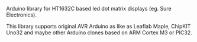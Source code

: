 Arduino library for HT1632C based led dot matrix displays (eg. Sure Electronics).

This library supports original AVR Arduino as like as Leaflab Maple, ChipKIT Uno32 and maybe other Arduino clones based on ARM Cortex M3 or PIC32. 
